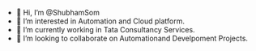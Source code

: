 - 👋 Hi, I’m @ShubhamSom
- 👀 I’m interested in Automation and Cloud platform.
- 🌱 I’m currently working in Tata Consultancy Services.
- 💞️ I’m looking to collaborate on Automationand Develpoment Projects.

<!---
ShubhamSom/ShubhamSom is a ✨ special ✨ repository because its `README.md` (this file) appears on your GitHub profile.
You can click the Preview link to take a look at your changes.
--->
